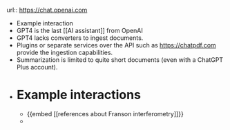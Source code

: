 url::  https://chat.openai.com

- Example interaction
- GPT4 is the last [[AI assistant]] from OpenAI
- GPT4 lacks converters to ingest documents.
- Plugins or separate services over the API such as https://chatpdf.com provide the ingestion capabilities.
- Summarization is limited to quite short documents (even with a ChatGPT Plus account).
- # Example interactions
	- {{embed [[references about Franson interferometry]]}}
	-